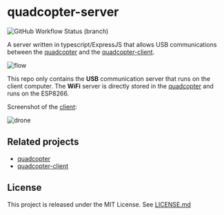 # quadcopter-server

![GitHub Workflow Status (branch)](https://img.shields.io/github/workflow/status/quentinguidee/quadcopter-server/Tests/master?label=tests&logo=github%20actions&logoColor=fff&style=for-the-badge&labelColor=202020)

A server written in typescript/ExpressJS that allows USB communications between the [quadcopter](https://github.com/quentinguidee/quadcopter) and the [quadcopter-client](https://github.com/quentinguidee/quadcopter-client).

![flow](https://user-images.githubusercontent.com/12123721/117688496-1ab3f700-b1b9-11eb-81f0-71072ee6884c.png)

This repo only contains the **USB** communication server that runs on the client computer. The **WiFi** server is directly stored in the [quadcopter](https://github.com/quentinguidee/quadcopter) and runs on the ESP8266.

Screenshot of the [client](https://github.com/quentinguidee/quadcopter-client):

![drone](https://user-images.githubusercontent.com/12123721/117687144-c8bea180-b1b7-11eb-8b94-648ac7e832aa.png)

## Related projects

* [quadcopter](https://github.com/quentinguidee/quadcopter)
* [quadcopter-client](https://github.com/quentinguidee/quadcopter-client)

## License

This project is released under the MIT License. See [LICENSE.md](./LICENSE.md)
